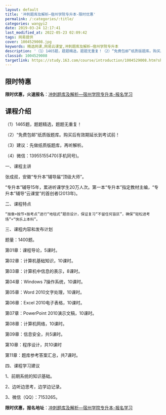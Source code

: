 ```yaml
---
layout: default
title: '冲刺题库及解析—宿州学院专升本-限时优惠'
permalink: /:categories/:title/
categories: wangyi2
date: 2019-03-24 12:17:41
last_modified_at: 2022-05-23 02:09:42
tags: 网易提供
cover: 1004529008.jpg
keywords: 精选网课,网易云课堂,冲刺题库及解析—宿州学院专升本
description: '（1）1465题，题题精选，题题无重复！（2）“免费包邮”纸质版题库。购买后有效期延长到考试前！（3）建议：先做纸质版题'
classid: 1004529008
targetlink: https://study.163.com/course/introduction/1004529008.htm?share=1&shareId=1025206652&utm_campaign=share&utm_medium=iphoneShare&utm_source=&utm_u=1025206652
---
```


## 限时特惠

**限时优惠，火速报名**：[冲刺题库及解析—宿州学院专升本-报名学习](https://study.163.com/course/introduction/1004529008.htm?share=1&shareId=1025206652&utm_campaign=share&utm_medium=iphoneShare&utm_source=&utm_u=1025206652)

## 课程介绍

（1）1465题，题题精选，题题无重复！

（2）“免费包邮”纸质版题库。购买后有效期延长到考试前！

（3）建议：先做纸质版题库，再听解析。

（4）微信：13955155470(手机同号)。

一、课程主讲

  张成叔，安徽“专升本”辅导届“顶级大师”。

  “专升本”辅导15年，累进听课学生20万人次。第一本“专升本”指定教材主编，“专升本”辅导“云课堂”的首创者(2013年)。

二、课程特点

    “按章+按节+按考点”进行“地毯式”题目设计，保证复习“不留任何盲区”，确保“轻松进考场”+“快乐上本科”。  

三、课程内容和发布计划

  题量：1400题。

  第01章：课程导论，5课时。

  第02章：计算机基础知识，10课时。

  第03章：计算机中信息的表示，8课时。

  第04章：Windows 7操作系统，10课时。

  第05章：Word 2010文字处理，10课时。

  第06章：Excel 2010电子表格，10课时。

  第07章：PowerPoint 2010演示文稿，10课时。

  第08章：计算机网络，10课时。

  第09章：信息安全，共5课时。

  第10章：程序设计，共10课时

  第11章：题库参考答案汇总，共7课时。

四、课程学习建议

1、前期系统的知识基础。

2、边听边思考，边学边记录。

3、微信（QQ）：7153265。

**限时优惠，报名地址**：[冲刺题库及解析—宿州学院专升本-报名学习](https://study.163.com/course/introduction/1004529008.htm?share=1&shareId=1025206652&utm_campaign=share&utm_medium=iphoneShare&utm_source=&utm_u=1025206652)

